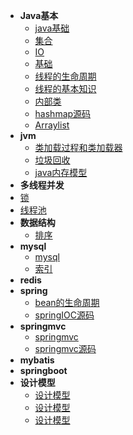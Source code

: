 * **Java基本**
    * [java基础](/zh-cn/java基础.md) 
    * [集合](/zh-cn/集合.md) 
    * [IO](/zh-cn/javaIO异常新特性.md) 
    * [基础](/zh-cn/基础.md) 
    * [线程的生命周期](/zh-cn/线程的生命周期.md) 
    * [线程的基本知识](/zh-cn/线程的基本知识.md) 
    * [内部类](/zh-cn/内部类.md) 
    * [hashmap源码](/zh-cn/hashmap.md) 
    * [Arraylist](/zh-cn/ArrayList源码.md) 
* **jvm**
    * [类加载过程和类加载器](/zh-cn/类加载机制.md)
    * [垃圾回收](/zh-cn/java内存模型.md)
    * [java内存模型](/zh-cn/java基础.md)
* **多线程并发**
 * [锁](/zh-cn/锁.md)
 * [线程池](/bingfa/线程池.md)
* **数据结构**
    * [排序](/shujujiegou/排序.md)
* **mysql**
    * [mysql](/zh-cn/mysql.md)
    * [索引](/zh-cn/mysql索引查询优化.md)
* **redis**
* **spring**
    * [bean的生命周期](/spring/bean的生命周期.md)
    * [springIOC源码](/spring/Spring+IOC+容器源码分析.md)
* **springmvc**
    * [springmvc](/springmvc/springmvc.md)
    * [springmvc源码](/springmvc/springmvc源码+servlet.md)
* **mybatis**
* **springboot**
* **设计模型**
     * [设计模型](/zh-cn/常用的设计模型.md)
     * [设计模型](/zh-cn/常用的设计模型.md)
     * [设计模型](/zh-cn/常用的设计模型.md)

